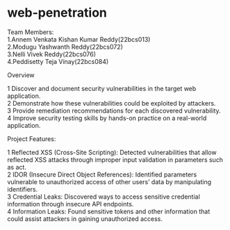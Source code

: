 # web-penetration
Team Members:<br>
1.Annem Venkata Kishan Kumar Reddy(22bcs013)<br>
2.Modugu Yashwanth Reddy(22bcs072)<br>
3.Nelli Vivek Reddy(22bcs076)  
4.Peddisetty Teja Vinay(22bcs084)<br>

Overview<br>

1 Discover and document security vulnerabilities in the target web application.<br>
2 Demonstrate how these vulnerabilities could be exploited by attackers.<br>
3 Provide remediation recommendations for each discovered vulnerability.<br>
4 Improve security testing skills by hands-on practice on a real-world application.<br>

Project Features:

1 Reflected XSS (Cross-Site Scripting): Detected vulnerabilities that allow reflected XSS attacks through improper input validation in parameters such as act.<br>
2 IDOR (Insecure Direct Object References): Identified parameters vulnerable to unauthorized access of other users’ data by manipulating identifiers.<br>
3 Credential Leaks: Discovered ways to access sensitive credential information through insecure API endpoints.<br>
4 Information Leaks: Found sensitive tokens and other information that could assist attackers in gaining unauthorized access.<br>

